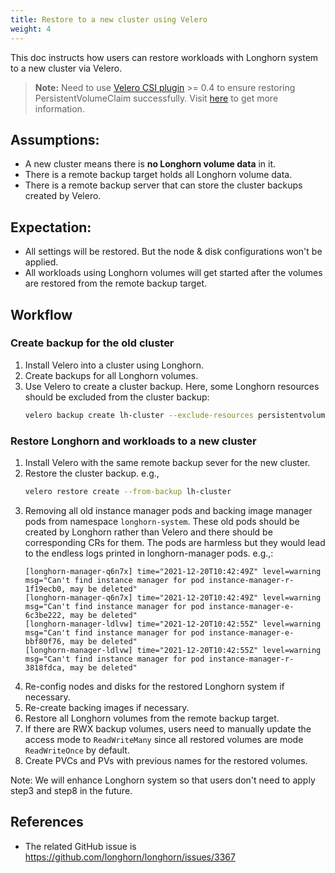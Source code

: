 ```yaml
---
title: Restore to a new cluster using Velero
weight: 4
---
```


This doc instructs how users can restore workloads with Longhorn system to a new cluster via Velero.

> **Note:** Need to use [Velero CSI plugin](https://github.com/vmware-tanzu/velero-plugin-for-csi) >= 0.4 to ensure restoring PersistentVolumeClaim successfully. Visit [here](/kb/troubleshooting-restore-pvc-stuck-using-velero-csi-plugin-version-lower-than-0.4) to get more information.

## Assumptions:
- A new cluster means there is **no Longhorn volume data** in it.
- There is a remote backup target holds all Longhorn volume data.
- There is a remote backup server that can store the cluster backups created by Velero.

## Expectation:
- All settings will be restored. But the node & disk configurations won't be applied.
- All workloads using Longhorn volumes will get started after the volumes are restored from the remote backup target.

## Workflow

### Create backup for the old cluster
1. Install Velero into a cluster using Longhorn.
2. Create backups for all Longhorn volumes.
3. Use Velero to create a cluster backup. Here, some Longhorn resources should be excluded from the cluster backup:
    ```bash
    velero backup create lh-cluster --exclude-resources persistentvolumes,persistentvolumeclaims,backuptargets.longhorn.io,backupvolumes.longhorn.io,backups.longhorn.io,nodes.longhorn.io,volumes.longhorn.io,engines.longhorn.io,replicas.longhorn.io,backingimagedatasources.longhorn.io,backingimagemanagers.longhorn.io,backingimages.longhorn.io,sharemanagers.longhorn.io,instancemanagers.longhorn.io,engineimages.longhorn.io
    ```
### Restore Longhorn and workloads to a new cluster
1. Install Velero with the same remote backup sever for the new cluster.
2. Restore the cluster backup. e.g.,
    ```bash
    velero restore create --from-backup lh-cluster
    ```
3. Removing all old instance manager pods and backing image manager pods from namespace `longhorn-system`. These old pods should be created by Longhorn rather than Velero and there should be corresponding CRs for them. The pods are harmless but they would lead to the endless logs printed in longhorn-manager pods. e.g.,:
    ```log
    [longhorn-manager-q6n7x] time="2021-12-20T10:42:49Z" level=warning msg="Can't find instance manager for pod instance-manager-r-1f19ecb0, may be deleted"
    [longhorn-manager-q6n7x] time="2021-12-20T10:42:49Z" level=warning msg="Can't find instance manager for pod instance-manager-e-6c3be222, may be deleted"
    [longhorn-manager-ldlvw] time="2021-12-20T10:42:55Z" level=warning msg="Can't find instance manager for pod instance-manager-e-bbf80f76, may be deleted"
    [longhorn-manager-ldlvw] time="2021-12-20T10:42:55Z" level=warning msg="Can't find instance manager for pod instance-manager-r-3818fdca, may be deleted"
    ```
4. Re-config nodes and disks for the restored Longhorn system if necessary.
5. Re-create backing images if necessary.
6. Restore all Longhorn volumes from the remote backup target.
7. If there are RWX backup volumes, users need to manually update the access mode to `ReadWriteMany` since all restored volumes are mode `ReadWriteOnce` by default.
8. Create PVCs and PVs with previous names for the restored volumes.

Note: We will enhance Longhorn system so that users don't need to apply step3 and step8 in the future.

## References
- The related GitHub issue is https://github.com/longhorn/longhorn/issues/3367
